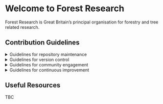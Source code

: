 # Welcome to Forest Research

Forest Research is Great Britain’s principal organisation for forestry and tree related research.

## Contribution Guidelines
<details>

<summary>Guidelines for repository maintenance</summary>

### Repository Maintenance
| Principle | Guidance |
| --------- | -------- |
| Maintain a clear, concise, organised repository | |
| Use a README file | - Maintain detailed README files that document your project effectively |
| Peer Requests and Code Reviews | −	Use pull requests to discuss changes before merging <br> −	Encourage peer code review – have some review guidelines <br> - [See best practices for pull requests](https://docs.github.com/en/pull-requests/collaborating-with-pull-requests/getting-started/best-practices-for-pull-requests) |
| Use Git Large File Storage | |
</details>

<details>

  <summary>Guidelines for version control</summary>

### Version Control
| Principle | Guidance |
| --------- | -------- |
| Commit practices | −	Descriptive commit messages – there are git best practices for these (capital letter to start, imperative tense, no full stop…) <br> −	Small and frequent commits as opposed to larger, infrequent ones |
| Releases and Tags | −	Mark stable versions for ease of reference <br> −	Simplifies deployment |
| Utilise ‘.gitignore’ | |

</details>

<details>

  <summary>Guidelines for community engagement</summary>
  
### Community Engagement
| Principle | Guidance |
| --------- | -------- |
| Licensing | −	Clearly define and include licensing information for your projects |
| Contributor Guidelines | −	Provide clear guidelines for contributors, including how to report issues, propose changes, and participate in the project |
| Acknowledgment | −	Acknowledge and credit contributors for their contributions to foster a positive and inclusive community |

</details>

<details>

  <summary>Guidelines for continuous improvement</summary>
  
### Continuous Improvement
| Principle | Guidance |
| --------- | -------- |
| Feedback and Iteration | −	Encourage feedback from contributors and stakeholders to continuously improve processes and documentation |
| Metrics and Analytics | −	Track and analyse repository metrics to identify areas for improvement and measure project success |
| Learning and Training | −	Invest in training sessions to educate team members on GitHub best practices and new features |

</details>

## Useful Resources
TBC
